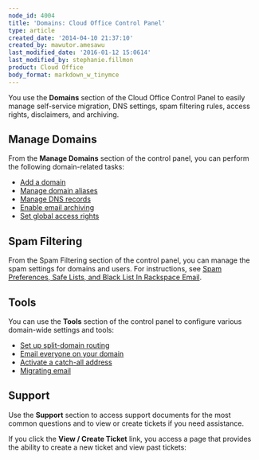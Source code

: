 ```yaml
---
node_id: 4004
title: 'Domains: Cloud Office Control Panel'
type: article
created_date: '2014-04-10 21:37:10'
created_by: mawutor.amesawu
last_modified_date: '2016-01-12 15:0614'
last_modified_by: stephanie.fillmon
product: Cloud Office
body_format: markdown_w_tinymce
---
```


You use the <strong>Domains</strong> section of the Cloud Office Control Panel to easily manage self-service migration, DNS settings, spam filtering rules, access rights, disclaimers, and archiving.

## Manage Domains

From the **Manage Domains** section of the control panel, you can perform the following domain-related tasks:

- [Add a domain](http://rackspace.com/knowledge_center/article/add-domain-email-apps-control-panel)
- [Manage domain aliases](http://rackspace.com/knowledge_center/article/manage-domain-aliases-email-apps-control-panel)
- [Manage DNS records](http://rackspace.com/knowledge_center/article/dns-settings-email-apps-control-panel)
- [Enable email archiving](http://rackspace.com/knowledge_center/article/enable-email-archiving-email-apps-control-panel)
- [Set global access rights](http://rackspace.com/knowledge_center/article/global-access-rights-email-apps-control-panel)

## Spam Filtering

From the Spam Filtering section of the control panel, you can manage the spam settings for domains and users. For instructions, see [Spam Preferences, Safe Lists, and Black List In Rackspace Email](http://rackspace.com/knowledge_center/article/spam-preferences-safe-lists-and-black-list-in-rackspace-email).

## Tools

You can use the **Tools** section of the control panel to configure various domain-wide settings and tools:

- [Set up split-domain routing](http://rackspace.com/knowledge_center/article/split-domain-routing)
- [Email everyone on your domain](http://rackspace.com/knowledge_center/article/emailing-everyone-on-your-domain-cloud-office-control-panel)
- [Activate a catch-all address](http://rackspace.com/knowledge_center/article/activate-catch-all-email-apps-control-panel)
- [Migrating email](http://rackspace.com/knowledge_center/article/rackspace-email-and-apps-migration-services)

## Support

Use the **Support** section to access support documents for the most common questions and to view or create tickets if you need assistance.

If you click the **View / Create Ticket** link, you access a page that provides the ability to create a new ticket and view past tickets:

<p><img alt="" src="http://c15042926.r26.cf2.rackcdn.com/CP9.png" /></p>
